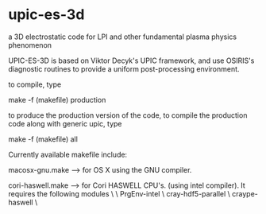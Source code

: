 # upic-es-3d
a 3D electrostatic code for LPI and other fundamental plasma physics phenomenon

UPIC-ES-3D is based on Viktor Decyk's UPIC framework, and use OSIRIS's diagnostic routines to provide a uniform post-processing environment.  

to compile, type

make -f (makefile) production

to produce the production version of the code, to compile the production code along with generic upic, type

make -f (makefile) all


Currently available makefile include:

macosx-gnu.make  --> for OS X using the GNU compiler.

cori-haswell.make --> for Cori HASWELL CPU's.  (using intel compiler).  It requires the following modules \\ \\
    PrgEnv-intel \\
    cray-hdf5-parallel \\
    craype-haswell \\
